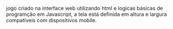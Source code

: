 jogo criado na interface web utilizando html e logicas básicas de programção em Javascript, a tela está definida em altura e largura compatíveis com dispositivos mobile.
